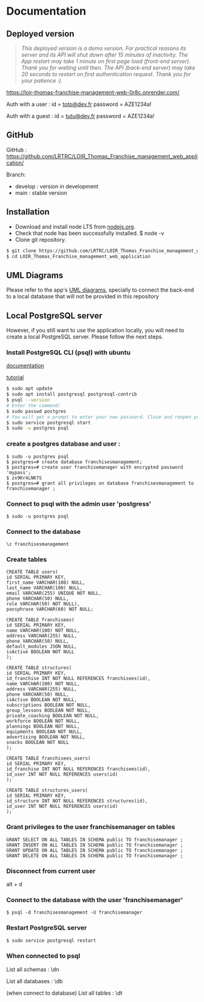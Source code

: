 # Documentation

## Deployed version 
> _This deployed version is a demo version. For practical reasons its server and its API will shut down after 15 minutes of inactivity. The App restart may take 1 minute on first page load (front-end server). Thank you for waiting until then. The API (back-end server) may take 20 seconds to restart on first authentication request. Thank you for your patience :)._

https://loir-thomas-franchise-management-web-0r8c.onrender.com/

Auth with a user : 
id = toto@dev.fr
password = AZE1234a!

Auth with a guest : 
id = tutu@dev.fr
password = AZE1234a!

## GitHub
GitHub : https://github.com/LRTRC/LOIR_Thomas_Franchise_management_web_application/

Branch:
* develop : version in development
* main : stable version


## Installation
* Download and install node LTS from [nodejs.org](https://nodejs.org/en/download/).
* Check that node has been successfully installed. $ node -v
* Clone git repository.
```bash
$ git clone https://github.com/LRTRC/LOIR_Thomas_Franchise_management_web_application.git
$ cd LOIR_Thomas_Franchise_management_web_application
```

## UML Diagrams
Please refer to the app's [UML diagrams](https://drive.google.com/file/d/1ER9JRr4pfG5k1hQrd_xif_c9QbKl-b-L/view?usp=share_link), specially to connect the back-end to a local database that will not be provided in this repository

## Local PostgreSQL server

However, if you still want to use the application locally, you will need to create a local PostgreSQL server. Please follow the next steps.


####

### Install PostgreSQL CLI (psql) with ubuntu
[documentation](https://docs.microsoft.com/en-us/windows/wsl/tutorials/wsl-database)

[tutorial](https://www.digitalocean.com/community/tutorials/how-to-install-and-use-postgresql-on-ubuntu-20-04#step-1-installing-postgresql)
```bash
$ sudo apt update
$ sudo apt install postgresql postgresql-contrib
$ psql --version
# Enter the command:
$ sudo passwd postgres   
# You will get a prompt to enter your new password. Close and reopen your terminal.
$ sudo service postgresql start
$ sudo -u postgres psql
```

### create a postgres database and user :
```postgresql
$ sudo -u postgres psql
$ postgres=# create database franchisesmanagement;
$ postgres=# create user franchisemanager with encrypted password 'mypass';
$ zx9Kr4LNK7S
$ postgres=# grant all privileges on database franchisesmanagement to franchisemanager ;
```

### Connect to psql with the admin user 'postgress'
```
$ sudo -u postgres psql
```

### Connect to the database 
```postgresql
\c franchisesmanagement
```

### Create tables 
```postgresql
CREATE TABLE users(
id SERIAL PRIMARY KEY,
first_name VARCHAR(100) NULL,
last_name VARCHAR(100) NULL,
email VARCHAR(255) UNIQUE NOT NULL,   
phone VARCHAR(50) NULL,
role VARCHAR(50) NOT NULL),
passphrase VARCHAR(60) NOT NULL;

CREATE TABLE franchisees(
id SERIAL PRIMARY KEY,
name VARCHAR(100) NOT NULL,
address VARCHAR(255) NULL,
phone VARCHAR(50) NULL,
default_modules JSON NULL,
isActive BOOLEAN NOT NULL
);

CREATE TABLE structures(
id SERIAL PRIMARY KEY,
id_franchise INT NOT NULL REFERENCES franchisees(id),
name VARCHAR(100) NOT NULL,
address VARCHAR(255) NULL,
phone VARCHAR(50) NULL,
isActive BOOLEAN NOT NULL,
subscriptions BOOLEAN NOT NULL,
group_lessons BOOLEAN NOT NULL,
private_coaching BOOLEAN NOT NULL,
workforce BOOLEAN NOT NULL,
plannings BOOLEAN NOT NULL,
equipments BOOLEAN NOT NULL,
advertising BOOLEAN NOT NULL,
snacks BOOLEAN NOT NULL
);

CREATE TABLE franchisees_users(
id SERIAL PRIMARY KEY,
id_franchise INT NOT NULL REFERENCES franchisees(id),
id_user INT NOT NULL REFERENCES users(id)
);

CREATE TABLE structures_users(
id SERIAL PRIMARY KEY,
id_structure INT NOT NULL REFERENCES structures(id),
id_user INT NOT NULL REFERENCES users(id)
);

```

### Grant privileges to the user franchisemanager on tables
```postgresql
GRANT SELECT ON ALL TABLES IN SCHEMA public TO franchisemanager ;
GRANT INSERT ON ALL TABLES IN SCHEMA public TO franchisemanager ;
GRANT UPDATE ON ALL TABLES IN SCHEMA public TO franchisemanager ;
GRANT DELETE ON ALL TABLES IN SCHEMA public TO franchisemanager ;
```

### Disconnect from current user
alt + d

### Connect to the database with the user 'franchisemanager'
```
$ psql -d franchisesmanagement -U franchisemanager
```

### Restart PostgreSQL server
```bash
$ sudo service postgresql restart
```

### When connected to psql
List all schemas : \dn

List all databases : \db

(when connect to database) List all tables : \dt


